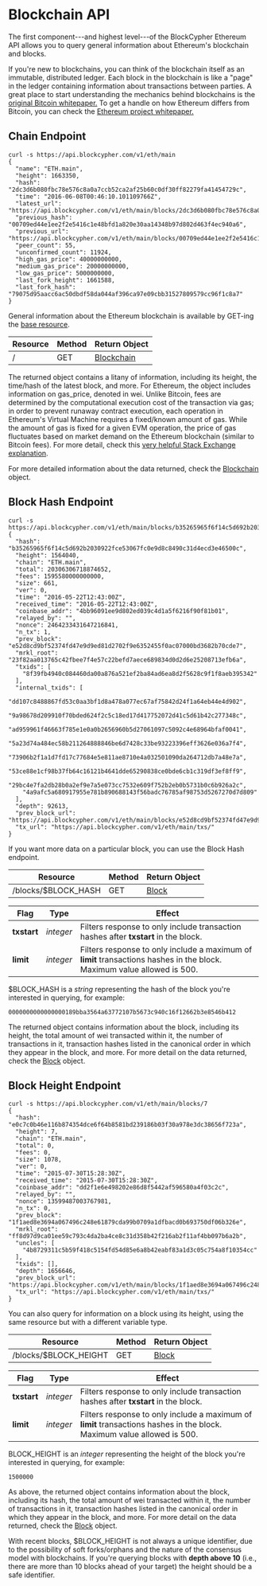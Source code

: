 # Blockchain API

The first component---and highest level---of the BlockCypher Ethereum API allows you to query general information about Ethereum's blockchain and blocks.

If you're new to blockchains, you can think of the blockchain itself as an immutable, distributed ledger. Each block in the blockchain is like a "page" in the ledger containing information about transactions between parties. A great place to start understanding the mechanics behind blockchains is the [original Bitcoin whitepaper.](http://bitcoin.org/bitcoin.pdf) To get a handle on how Ethereum differs from Bitcoin, you can check the [Ethereum project whitepaper.](https://github.com/ethereum/wiki/wiki/White-Paper)

## Chain Endpoint

```shell
curl -s https://api.blockcypher.com/v1/eth/main
{
  "name": "ETH.main",
  "height": 1663350,
  "hash": "2dc3d6b080fbc78e576c8a0a7ccb52ca2af25b60c0df30ff82279fa41454729c",
  "time": "2016-06-08T00:46:10.101109766Z",
  "latest_url": "https://api.blockcypher.com/v1/eth/main/blocks/2dc3d6b080fbc78e576c8a0a7ccb52ca2af25b60c0df30ff82279fa41454729c",
  "previous_hash": "00709ed44e1ee2f2e5416c1e48bfd1a820e30aa14348b97d802d463f4ec940a6",
  "previous_url": "https://api.blockcypher.com/v1/eth/main/blocks/00709ed44e1ee2f2e5416c1e48bfd1a820e30aa14348b97d802d463f4ec940a6",
  "peer_count": 55,
  "unconfirmed_count": 11924,
  "high_gas_price": 40000000000,
  "medium_gas_price": 20000000000,
  "low_gas_price": 5000000000,
  "last_fork_height": 1661588,
  "last_fork_hash": "79075d95aacc6ac50dbdf58da044af396ca97e09cbb31527809579cc96f1c8a7"
}
```

General information about the Ethereum blockchain is available by GET-ing the [base resource](#restful-resources).

Resource | Method | Return Object
-------- | ------ | -------------
/ | GET | [Blockchain](#blockchain)

The returned object contains a litany of information, including its height, the time/hash of the latest block, and more. For Ethereum, the object includes information on gas_price, denoted in wei. Unlike Bitcoin, fees are determined by the computational execution cost of the transaction via gas; in order to prevent runaway contract execution, each operation in Ethereum's Virtual Machine requires a fixed/known amount of gas. While the amount of gas is fixed for a given EVM operation, the price of gas fluctuates based on market demand on the Ethereum blockchain (similar to Bitcoin fees). For more detail, check this [very helpful Stack Exchange explanation](https://ethereum.stackexchange.com/questions/3/what-is-meant-by-the-term-gas).

For more detailed information about the data returned, check the [Blockchain](#blockchain) object.

## Block Hash Endpoint

```shell
curl -s https://api.blockcypher.com/v1/eth/main/blocks/b35265965f6f14c5d692b2030922fce53067fc0e9d8c8490c31d4ecd3e46500c
{
  "hash": "b35265965f6f14c5d692b2030922fce53067fc0e9d8c8490c31d4ecd3e46500c",
  "height": 1564040,
  "chain": "ETH.main",
  "total": 20306306718874652,
  "fees": 1595580000000000,
  "size": 661,
  "ver": 0,
  "time": "2016-05-22T12:43:00Z",
  "received_time": "2016-05-22T12:43:00Z",
  "coinbase_addr": "4bb96091ee9d802ed039c4d1a5f6216f90f81b01",
  "relayed_by": "",
  "nonce": 2464233431647216841,
  "n_tx": 1,
  "prev_block": "e52d8cd9bf52374fd47e9d9ed81d2702f9e6352455f0ac07000bd3682b70cde7",
  "mrkl_root": "23f82aa013765c42fbee7f4e57c22befd7aece689834d0d2d6e25208713efb6a",
  "txids": [
    "8f39fb4940c084460da00a876a521ef2ba84ad6ea8d2f5628c9f1f8aeb395342"
  ],
  "internal_txids": [
    "dd107c8488867fd53c0aa3bf1d8a478a077ec67af75842d24f1a64eb44e4d902",
    "9a98678d209910f70bded624f2c5c18ed17d417752072d41c5d61b42c277348c",
    "ad959961f46663f785e1e0a0b2656960b5d27061097c5092c4e68964bfaf0041",
    "5a23d74a484ec58b211264888846be6d7428c33be93223396eff3626e036a7f4",
    "73906b2f1a1d7fd17c77684e5e811ae8710e4a032501090da264712db7a48e7a",
    "53ce88e1cf98b37fb64c16121b4641dde65290838ce0bde6cb1c319df3ef8ff9",
    "29bc4e7fa2db28b0a2ef9e7a5e073cc7532e609f752b2eb0b5731b0c6b926a2c",
    "4a9afc5a680917955e781b890688143f56badc76785af98753d5267270d7d809"
  ],
  "depth": 92613,
  "prev_block_url": "https://api.blockcypher.com/v1/eth/main/blocks/e52d8cd9bf52374fd47e9d9ed81d2702f9e6352455f0ac07000bd3682b70cde7",
  "tx_url": "https://api.blockcypher.com/v1/eth/main/txs/"
}
```

If you want more data on a particular block, you can use the Block Hash endpoint.

Resource | Method | Return Object
-------- | ------ | -------------
/blocks/$BLOCK_HASH | GET | [Block](#block)

Flag | Type | Effect
---- | ---- | ------
**txstart** | *integer* | Filters response to only include transaction hashes after **txstart** in the block.
**limit** | *integer* | Filters response to only include a maximum of **limit** transactions hashes in the block. Maximum value allowed is 500.

$BLOCK_HASH is a *string* representing the hash of the block you're interested in querying, for example:

`0000000000000000189bba3564a63772107b5673c940c16f12662b3e8546b412`

The returned object contains information about the block, including its height, the total amount of wei transacted within it, the number of transactions in it, transaction hashes listed in the canonical order in which they appear in the block, and more. For more detail on the data returned, check the [Block](#block) object.

## Block Height Endpoint

```shell
curl -s https://api.blockcypher.com/v1/eth/main/blocks/7
{
  "hash": "e0c7c0b46e116b874354dce6f64b8581bd239186b03f30a978e3dc38656f723a",
  "height": 7,
  "chain": "ETH.main",
  "total": 0,
  "fees": 0,
  "size": 1078,
  "ver": 0,
  "time": "2015-07-30T15:28:30Z",
  "received_time": "2015-07-30T15:28:30Z",
  "coinbase_addr": "dd2f1e6e498202e86d8f5442af596580a4f03c2c",
  "relayed_by": "",
  "nonce": 13599487003767981,
  "n_tx": 0,
  "prev_block": "1f1aed8e3694a067496c248e61879cda99b0709a1dfbacd0b693750df06b326e",
  "mrkl_root": "ff8d97d9ca01ee59c793c4da2ba4ce8c31d358b42f216ab2f11af4bb097b6a2b",
  "uncles": [
    "4b8729311c5b59f418c5154fd54d85e6a8b42eabf83a1d3c05c754a8f10354cc"
  ],
  "txids": [],
  "depth": 1656646,
  "prev_block_url": "https://api.blockcypher.com/v1/eth/main/blocks/1f1aed8e3694a067496c248e61879cda99b0709a1dfbacd0b693750df06b326e",
  "tx_url": "https://api.blockcypher.com/v1/eth/main/txs/"
}
```

You can also query for information on a block using its height, using the same resource but with a different variable type.

Resource | Method | Return Object
-------- | ------ | -------------
/blocks/$BLOCK_HEIGHT | GET | [Block](#block)

Flag | Type | Effect
---- | ---- | ------
**txstart** | *integer* | Filters response to only include transaction hashes after **txstart** in the block.
**limit** | *integer* | Filters response to only include a maximum of **limit** transactions hashes in the block. Maximum value allowed is 500.

BLOCK_HEIGHT is an *integer* representing the height of the block you're interested in querying, for example:

`1500000`

As above, the returned object contains information about the block, including its hash, the total amount of wei transacted within it, the number of transactions in it, transaction hashes listed in the canonical order in which they appear in the block, and more. For more detail on the data returned, check the [Block](#block) object.

<aside class="warning">
With recent blocks, $BLOCK_HEIGHT is not always a unique identifier, due to the possibility of soft forks/orphans and the nature of the consensus model with blockchains. If you're querying blocks with <b>depth above 10</b> (i.e., there are more than 10 blocks ahead of your target) the height should be a safe identifier.
</aside>
